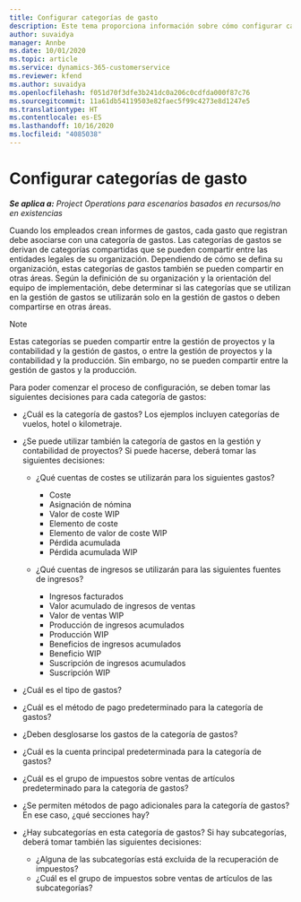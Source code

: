```yaml
---
title: Configurar categorías de gasto
description: Este tema proporciona información sobre cómo configurar categorías de gastos y categorías compartidas para informes de gastos.
author: suvaidya
manager: Annbe
ms.date: 10/01/2020
ms.topic: article
ms.service: dynamics-365-customerservice
ms.reviewer: kfend
ms.author: suvaidya
ms.openlocfilehash: f051d70f3dfe3b241dc0a206c0cdfda000f87c76
ms.sourcegitcommit: 11a61db54119503e82faec5f99c4273e8d1247e5
ms.translationtype: HT
ms.contentlocale: es-ES
ms.lasthandoff: 10/16/2020
ms.locfileid: "4085038"
---
```

# <a name="set-up-expense-categories"></a>Configurar categorías de gasto

_**Se aplica a:** Project Operations para escenarios basados en recursos/no en existencias_

Cuando los empleados crean informes de gastos, cada gasto que registran debe asociarse con una categoría de gastos. Las categorías de gastos se derivan de categorías compartidas que se pueden compartir entre las entidades legales de su organización. Dependiendo de cómo se defina su organización, estas categorías de gastos también se pueden compartir en otras áreas. Según la definición de su organización y la orientación del equipo de implementación, debe determinar si las categorías que se utilizan en la gestión de gastos se utilizarán solo en la gestión de gastos o deben compartirse en otras áreas.

> [!NOTE]
> Estas categorías se pueden compartir entre la gestión de proyectos y la contabilidad y la gestión de gastos, o entre la gestión de proyectos y la contabilidad y la producción. Sin embargo, no se pueden compartir entre la gestión de gastos y la producción.

Para poder comenzar el proceso de configuración, se deben tomar las siguientes decisiones para cada categoría de gastos:

- ¿Cuál es la categoría de gastos? Los ejemplos incluyen categorías de vuelos, hotel o kilometraje.
- ¿Se puede utilizar también la categoría de gastos en la gestión y contabilidad de proyectos? Si puede hacerse, deberá tomar las siguientes decisiones:

    - ¿Qué cuentas de costes se utilizarán para los siguientes gastos?

        - Coste
        - Asignación de nómina
        - Valor de coste WIP
        - Elemento de coste
        - Elemento de valor de coste WIP
        - Pérdida acumulada
        - Pérdida acumulada WIP

    - ¿Qué cuentas de ingresos se utilizarán para las siguientes fuentes de ingresos?

        - Ingresos facturados
        - Valor acumulado de ingresos de ventas
        - Valor de ventas WIP
        - Producción de ingresos acumulados
        - Producción WIP
        - Beneficios de ingresos acumulados
        - Beneficio WIP
        - Suscripción de ingresos acumulados
        - Suscripción WIP

- ¿Cuál es el tipo de gastos?
- ¿Cuál es el método de pago predeterminado para la categoría de gastos?
- ¿Deben desglosarse los gastos de la categoría de gastos?
- ¿Cuál es la cuenta principal predeterminada para la categoría de gastos?
- ¿Cuál es el grupo de impuestos sobre ventas de artículos predeterminado para la categoría de gastos?
- ¿Se permiten métodos de pago adicionales para la categoría de gastos? En ese caso, ¿qué secciones hay?
- ¿Hay subcategorías en esta categoría de gastos? Si hay subcategorías, deberá tomar también las siguientes decisiones:

    - ¿Alguna de las subcategorías está excluida de la recuperación de impuestos?
    - ¿Cuál es el grupo de impuestos sobre ventas de artículos de las subcategorías?
